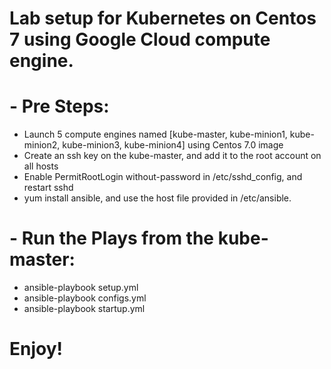 # Lab setup for Kubernetes on Centos 7 using Google Cloud compute engine.

# - Pre Steps:

 * Launch 5 compute engines named [kube-master,  kube-minion1, kube-minion2, kube-minion3, kube-minion4] using Centos 7.0 image
 * Create an ssh key on the kube-master, and add it to the root account on all hosts
 * Enable PermitRootLogin without-password in /etc/sshd_config, and restart sshd
 * yum install ansible, and use the host file provided in /etc/ansible.

# - Run the Plays from the kube-master:
 * ansible-playbook setup.yml
 * ansible-playbook configs.yml
 * ansible-playbook startup.yml

# Enjoy!



